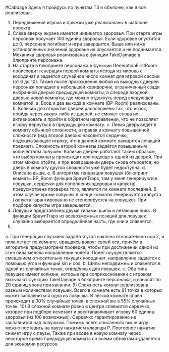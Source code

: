 #Cabbage
Здесь я пройдусь по пунктам ТЗ и объясню, как я всё реализовал.
1)	Передвижение игрока и прыжки уже реализованы в шаблоне проекта.
2)	Слева вверху экрана имеется индикатор здоровья. При старте игры персонаж получает 100 единиц здоровья. Если здоровье опустится до 0, персонаж погибнет и игра завершится. Выше или ниже установленных значений здоровье не опускается и не поднимается. Механика здоровья реализована в функции TakeDamage в блюпринте персонажа.
3)	На старте в блюпринте персонажа в функции GenerationFirstRoom происходит генерация первой комнаты исходя из мировых координат и задаётся случайное число комнат для игровой сессии (от 6 до 10). Также после прохождения любой из выходных дверей персонаж попадает в небольшой коридорчик, ограниченный сзади выбранной дверью предыдущей комнаты, а спереди входной дверью новой комнаты, где можно отдохнуть перед следующей комнатой.
a.	Вход и два выхода в комнате (BP_Room) реализованы.
b.	Колизии для открытия дверей расположены так, что игрок, пройдя через какую-либо из дверей, не сможет снова их активировать и пройти в обратном направлении, что не позволяет игроку вернуться в предыдущую комнату.
c.	Левая дверь ведёт в комнату обычной сложности, а правая в комнату повышенной сложности (над второй дверью находится сердечко, подсказывающее игроку, что в данной комнате находится лечащий предмет). Сложность второй комнаты задаётся повышенным количеством ловушек. Колизии дверей работают таким образом, что выбор комнаты происходит при подходе к одной из дверей. При этом можно отойти, и при возвращении дверь снова откроется, но дверь в комнату другой сложности уже будет недоступна. 
d.	Описано выше.
e.	В алгоритме генерации ловушек (блюпринт комнаты BP_Room функция SpawnTraps, там у меня генерируются ловушки, сердечки для пополнения здоровья и капуста) предусмотрена проверка того, является ли комната последней. В этом случае кроме ловушек в конце комнаты генерируется капуста (капуста гарантированно не сгенерируется на ловушке). При подборе капусты игра завершается.
4)	Ловушки представлены двумя типами: шипы и летающие пилы. В функции SpawnTraps из всевозможных позиций для ловушек случайно выбирается определённая часть, где они и спавнятся.
5)	
a.	При генерации случайно задаётся угол наклона относительно оси Z, и пила летает по комнате, вращаясь вокруг своей оси, причём в алгоритме предусмотрена проверка, чтобы при достижении одной из стен пила меняла направление полёта. Полёт осуществляется смещением относительно текущих координат, направление задаётся с помощью угла и функций sin и cos.
b.	Шипы неподвижны и спавнятся в одной из случайных точек, отведённых для ловушек.
c.	Оба типа ловушек имеют колизии, которые при соприкосновении с игроком вызывают функцию TakeDamage в блюпринте персонажа, и наносят по 20 единиц урона при касании.
       9)	Сложность комнат реализована разным количеством ловушек. Всего в комнате есть 91 точка в которых может заспавниться одна из ловушка. В лёгкой комнате спавн происходит в 30% случайных точек, в сложной же в 55% случайных точек.
    10)	В сложной комнате ровно в центре спавнится сердечко, которое при подборе исчезает и восстанавливает игроку 60 единиц здоровья (из 100 возможных). Сердечко гарантированно не заспавнится над ловушкой.
Помимо всего описанного выше игру можно поставить на паузу нажатием клавиши P. Повторное нажатие снимет игру с паузы. Также при входе в новую комнату через некоторое время предыдущая комната со всеми объектами удаляется для экономии ресурсов.
	


 
